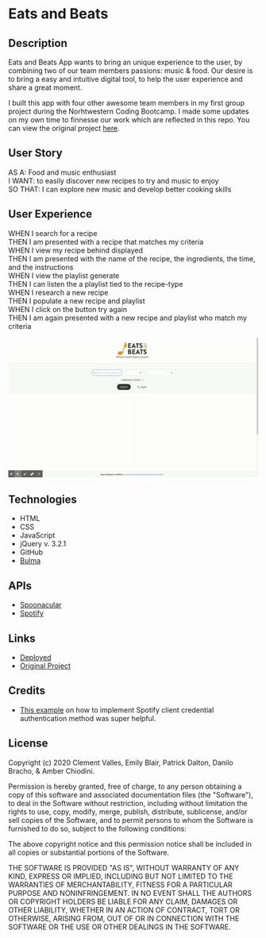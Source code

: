 # Eats and Beats

## Description 
Eats and Beats App wants to bring an unique experience to the user, by combining two of our team members passions: music & food. Our desire is to bring a easy and intuitive digital tool, to help the user experience and share a great moment.  
  
I built this app with four other awesome team members in my first group project during the Norhtwestern Coding Bootcamp.  I made some updates on my own time to finnesse our work which are reflected in this repo.  You can view the original project [here](https://github.com/Team-Norm-1/project-1).

## User Story
AS A: Food and music enthusiast   
I WANT: to easily discover new recipes to try and music to enjoy  
SO THAT: I can explore new music and develop better cooking skills

## User Experience
WHEN I search for a recipe  
THEN I am presented with a recipe that matches my criteria  
WHEN I view my recipe behind displayed  
THEN I am presented with the name of the recipe, the ingredients, the time, and the instructions  
WHEN I view the playlist generate  
THEN I can listen the a playlist tied to the recipe-type  
WHEN I research a new recipe  
THEN I populate a new recipe and playlist  
WHEN I click on the button try again  
THEN I am again presented with a new recipe and playlist who match my criteria  

![Eats and Beats App Demo](Assets/eats-and-beats-demo.gif)

## Technologies
* HTML
* CSS
* JavaScript
* jQuery v. 3.2.1
* GitHub
* [Bulma](https://bulma.io/documentation/)

## APIs  
* [Spoonacular](https://spoonacular.com/food-api)
* [Spotify](https://developer.spotify.com/) 

## Links
* [Deployed](https://emblair96.github.io/eats-and-beats-app/)
* [Original Project](https://github.com/Team-Norm-1/project-1)

## Credits
* [This example](https://glitch.com/edit/#!/spotify-client-credentials) on how to implement Spotify client credential authentication method was super helpful.

## License
Copyright (c) 2020 Clement Valles, Emily Blair, Patrick Dalton, Danilo Bracho, & Amber Chiodini.

Permission is hereby granted, free of charge, to any person obtaining a copy
of this software and associated documentation files (the "Software"), to deal
in the Software without restriction, including without limitation the rights
to use, copy, modify, merge, publish, distribute, sublicense, and/or sell
copies of the Software, and to permit persons to whom the Software is
furnished to do so, subject to the following conditions:

The above copyright notice and this permission notice shall be included in all
copies or substantial portions of the Software.

THE SOFTWARE IS PROVIDED "AS IS", WITHOUT WARRANTY OF ANY KIND, EXPRESS OR
IMPLIED, INCLUDING BUT NOT LIMITED TO THE WARRANTIES OF MERCHANTABILITY,
FITNESS FOR A PARTICULAR PURPOSE AND NONINFRINGEMENT. IN NO EVENT SHALL THE
AUTHORS OR COPYRIGHT HOLDERS BE LIABLE FOR ANY CLAIM, DAMAGES OR OTHER
LIABILITY, WHETHER IN AN ACTION OF CONTRACT, TORT OR OTHERWISE, ARISING FROM,
OUT OF OR IN CONNECTION WITH THE SOFTWARE OR THE USE OR OTHER DEALINGS IN THE
SOFTWARE.